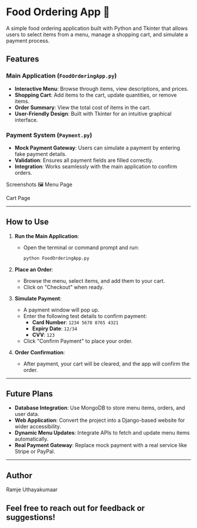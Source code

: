# Food Ordering App 🥘

A simple food ordering application built with Python and Tkinter that allows users to select items from a menu, manage a shopping cart, and simulate a payment process.

## Features

### Main Application (`FoodOrderingApp.py`)
- **Interactive Menu**: Browse through items, view descriptions, and prices.
- **Shopping Cart**: Add items to the cart, update quantities, or remove items.
- **Order Summary**: View the total cost of items in the cart.
- **User-Friendly Design**: Built with Tkinter for an intuitive graphical interface.

### Payment System (`Payment.py`)
- **Mock Payment Gateway**: Users can simulate a payment by entering fake payment details.
- **Validation**: Ensures all payment fields are filled correctly.
- **Integration**: Works seamlessly with the main application to confirm orders.

Screenshots 🖼️
Menu Page


Cart Page
<!-- Replace with your screenshot path -->

---

## How to Use

1. **Run the Main Application**:
   - Open the terminal or command prompt and run:
     ```bash
     python FoodOrderingApp.py
     ```

2. **Place an Order**:
   - Browse the menu, select items, and add them to your cart.
   - Click on "Checkout" when ready.

3. **Simulate Payment**:
   - A payment window will pop up.
   - Enter the following test details to confirm payment:
     - **Card Number**: `1234 5678 8765 4321`
     - **Expiry Date**: `12/34`
     - **CVV**: `123`
   - Click "Confirm Payment" to place your order.

4. **Order Confirmation**:
   - After payment, your cart will be cleared, and the app will confirm the order.

---

## Future Plans

- **Database Integration**: Use MongoDB to store menu items, orders, and user data.
- **Web Application**: Convert the project into a Django-based website for wider accessibility.
- **Dynamic Menu Updates**: Integrate APIs to fetch and update menu items automatically.
- **Real Payment Gateway**: Replace mock payment with a real service like Stripe or PayPal.

---

## Author

Ramje Uthayakumaar 

Feel free to reach out for feedback or suggestions!
--- 
